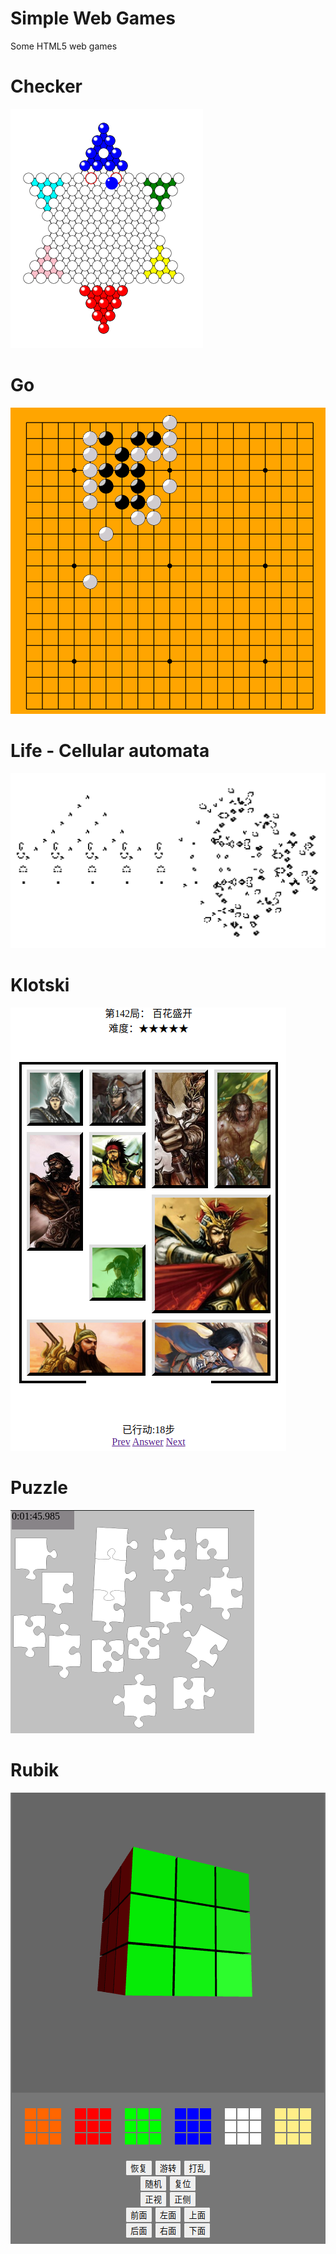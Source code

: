 Simple Web Games
================

Some HTML5 web games

# Checker
![Checker](snapshot/checker.png)

# Go
![Go](snapshot/go.png)

# Life - Cellular automata
![Life](snapshot/life.png)

# Klotski
![Klotski](snapshot/klotski.png)

# Puzzle
![Puzzle](snapshot/puzzle.png)

# Rubik
![Rubik](snapshot/rubik.png)

